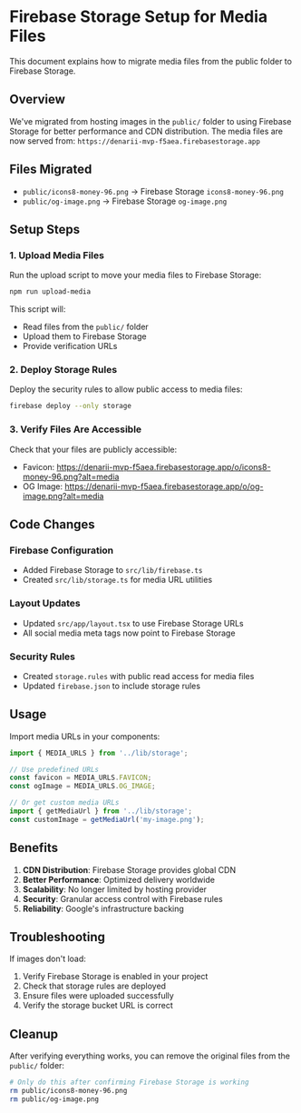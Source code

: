 # Firebase Storage Setup for Media Files

This document explains how to migrate media files from the public folder to Firebase Storage.

## Overview

We've migrated from hosting images in the `public/` folder to using Firebase Storage for better performance and CDN distribution. The media files are now served from:
`https://denarii-mvp-f5aea.firebasestorage.app`

## Files Migrated

- `public/icons8-money-96.png` → Firebase Storage `icons8-money-96.png`
- `public/og-image.png` → Firebase Storage `og-image.png`

## Setup Steps

### 1. Upload Media Files

Run the upload script to move your media files to Firebase Storage:

```bash
npm run upload-media
```

This script will:
- Read files from the `public/` folder
- Upload them to Firebase Storage
- Provide verification URLs

### 2. Deploy Storage Rules

Deploy the security rules to allow public access to media files:

```bash
firebase deploy --only storage
```

### 3. Verify Files Are Accessible

Check that your files are publicly accessible:

- Favicon: https://denarii-mvp-f5aea.firebasestorage.app/o/icons8-money-96.png?alt=media
- OG Image: https://denarii-mvp-f5aea.firebasestorage.app/o/og-image.png?alt=media

## Code Changes

### Firebase Configuration
- Added Firebase Storage to `src/lib/firebase.ts`
- Created `src/lib/storage.ts` for media URL utilities

### Layout Updates
- Updated `src/app/layout.tsx` to use Firebase Storage URLs
- All social media meta tags now point to Firebase Storage

### Security Rules
- Created `storage.rules` with public read access for media files
- Updated `firebase.json` to include storage rules

## Usage

Import media URLs in your components:

```typescript
import { MEDIA_URLS } from '../lib/storage';

// Use predefined URLs
const favicon = MEDIA_URLS.FAVICON;
const ogImage = MEDIA_URLS.OG_IMAGE;

// Or get custom media URLs
import { getMediaUrl } from '../lib/storage';
const customImage = getMediaUrl('my-image.png');
```

## Benefits

1. **CDN Distribution**: Firebase Storage provides global CDN
2. **Better Performance**: Optimized delivery worldwide
3. **Scalability**: No longer limited by hosting provider
4. **Security**: Granular access control with Firebase rules
5. **Reliability**: Google's infrastructure backing

## Troubleshooting

If images don't load:

1. Verify Firebase Storage is enabled in your project
2. Check that storage rules are deployed
3. Ensure files were uploaded successfully
4. Verify the storage bucket URL is correct

## Cleanup

After verifying everything works, you can remove the original files from the `public/` folder:

```bash
# Only do this after confirming Firebase Storage is working
rm public/icons8-money-96.png
rm public/og-image.png
```